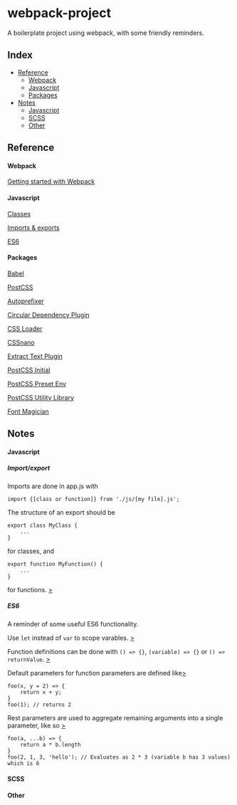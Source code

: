 # webpack-project
A boilerplate project using webpack, with some friendly reminders.




## Index
- [Reference](#reference)
  - [Webpack](#webpack)
  - [Javascript](#javascript)
  - [Packages](#packages)
- [Notes](#notes)
  - [Javascript](#javascript-1)
  - [SCSS](#scss)
  - [Other](#other)


## Reference
#### Webpack
[Getting started with Webpack](http://tooling.github.io/book-of-modern-frontend-tooling/dependency-management/webpack/getting-started.html)


#### Javascript
[Classes](https://javascript.info/class)

[Imports & exports](https://developer.mozilla.org/en-US/docs/Web/JavaScript/Reference/Statements/export)

[ES6](http://es6-features.org/#Constants)


#### Packages
[Babel](https://babeljs.io/)

[PostCSS](https://github.com/postcss)

[Autoprefixer](https://github.com/postcss/autoprefixer)

[Circular Dependency Plugin](https://github.com/aackerman/circular-dependency-plugin)

[CSS Loader](https://github.com/webpack-contrib/css-loader)

[CSSnano](http://cssnano.co/)

[Extract Text Plugin](https://github.com/webpack-contrib/extract-text-webpack-plugin)

[PostCSS Initial](https://github.com/maximkoretskiy/postcss-initial)

[PostCSS Preset Env](https://github.com/csstools/postcss-preset-env)

[PostCSS Utility Library](https://github.com/ismamz/postcss-utilities)

[Font Magician](https://github.com/jonathantneal/postcss-font-magician)


## Notes

#### Javascript
##### Import/export

Imports are done in app.js with
```
import {[class or function]} from './js/[my file].js';
```

The structure of an export should be
```
export class MyClass {
    ...
}
```
for classes, and 
```
export function MyFunction() {
    ...
}
```
for functions. [>](https://developer.mozilla.org/en-US/docs/Web/JavaScript/Reference/Statements/import)


##### ES6

A reminder of some useful ES6 functionality.

Use `let` instead of `var` to scope varables. [>](https://developer.mozilla.org/en-US/docs/Web/JavaScript/Reference/Statements/let)

Function definitions can be done with `() => {}`, `(variable) => {}` or `() => returnValue`. [>](http://es6-features.org/#ExpressionBodies)

Default parameters for function parameters are defined like[>](http://es6-features.org/#DefaultParameterValues)
```
foo(x, y = 2) => {
    return x + y;
}
foo(1); // returns 2
```

Rest parameters are used to aggregate remaining arguments into a single parameter, like so [>](http://es6-features.org/#RestParameter)
```
foo(a, ...b) => {
    return a * b.length
}
foo(2, 1, 3, 'hello'); // Evaluates as 2 * 3 (variable b has 3 values) which is 6
```


#### SCSS


#### Other
